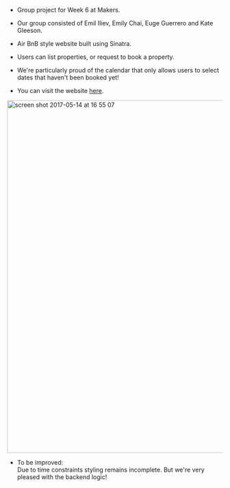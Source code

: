 * Group project for Week 6 at Makers.

* Our group consisted of Emil Iliev, Emily Chai, Euge Guerrero and Kate Gleeson.

* Air BnB style website built using Sinatra.

* Users can list properties, or request to book a property.

* We're particularly proud of the calendar that only allows users to select dates that haven't been booked yet!

* You can visit the website <a href="https://eeekbnb.herokuapp.com">here</a>.

<img width="824" alt="screen shot 2017-05-14 at 16 55 07" src="https://cloud.githubusercontent.com/assets/25392162/26035548/3159ef02-38c6-11e7-8f30-3e4bc251c491.png">

* To be improved:  
Due to time constraints styling remains incomplete.  But we're very pleased with the backend logic!
